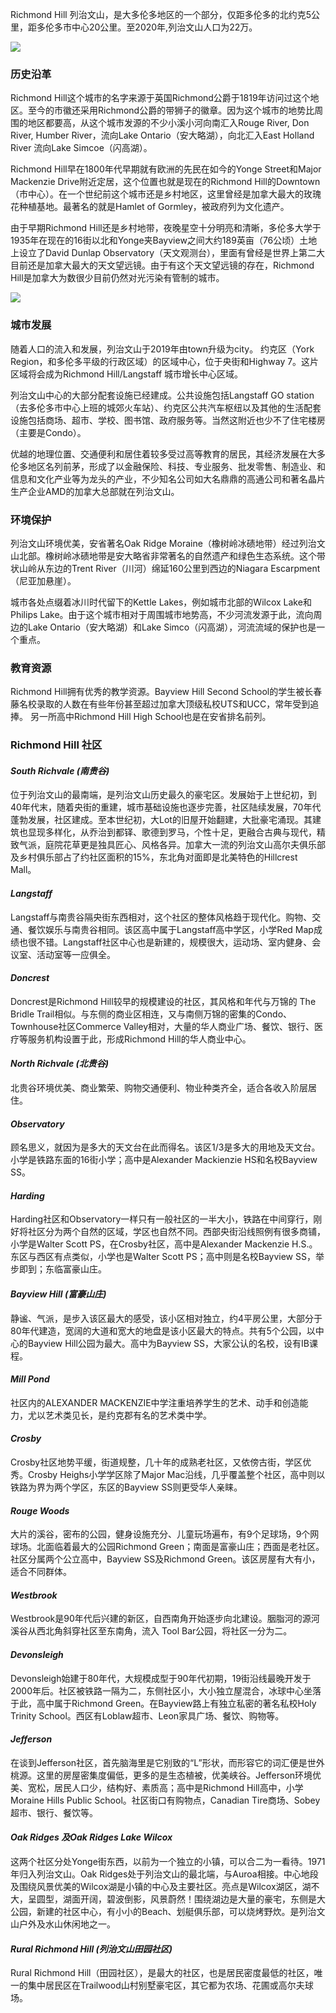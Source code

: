 Richmond Hill 列治文山，是大多伦多地区的一个部分，仅距多伦多的北约克5公里，距多伦多市中心20公里。至2020年,列治文山人口为22万。


![](../../../assets/images/richmond-hill-location.jpg)

### 历史沿革

Richmond Hill这个城市的名字来源于英国Richmond公爵于1819年访问过这个地区。至今的市徽还采用Richmond公爵的带狮子的徽章。因为这个城市的地势比周围的地区都要高，从这个城市发源的不少小溪小河向南汇入Rouge River, Don River, Humber River，流向Lake Ontario（安大略湖），向北汇入East Holland River 流向Lake Simcoe（闪高湖）。

Richmond Hill早在1800年代早期就有欧洲的先民在如今的Yonge Street和Major Mackenzie Drive附近定居，这个位置也就是现在的Richmond Hill的Downtown（市中心）。在一个世纪前这个城市还是乡村地区，这里曾经是加拿大最大的玫瑰花种植基地。最著名的就是Hamlet of Gormley，被政府列为文化遗产。

由于早期Richmond Hill还是乡村地带，夜晚星空十分明亮和清晰，多伦多大学于1935年在现在的16街以北和Yonge夹Bayview之间大约189英亩（76公顷）土地上设立了David Dunlap Observatory（天文观测台），里面有曾经是世界上第二大目前还是加拿大最大的天文望远镜。由于有这个天文望远镜的存在，Richmond Hill是加拿大为数很少目前仍然对光污染有管制的城市。

![](../../../assets/images/richmond-hill-1.jpg)

### 城市发展

随着人口的流入和发展，列治文山于2019年由town升级为city。 约克区（York Region，和多伦多平级的行政区域）的区域中心，位于央街和Highway 7。这片区域将会成为Richmond Hill/Langstaff 城市增长中心区域。

列治文山中心的大部分配套设施已经建成。公共设施包括Langstaff GO station（去多伦多市中心上班的城郊火车站）、约克区公共汽车枢纽以及其他的生活配套设施包括商场、超市、学校、图书馆、政府服务等。当然这附近也少不了住宅楼房（主要是Condo）。

优越的地理位置、交通便利和居住着较多受过高等教育的居民，其经济发展在大多伦多地区名列前茅，形成了以金融保险、科技、专业服务、批发零售、制造业、和信息和文化产业等为龙头的产业，不少知名公司如大名鼎鼎的高通公司和著名晶片生产企业AMD的加拿大总部就在列治文山。

### 环境保护

列治文山环境优美，安省著名Oak Ridge Moraine（橡树岭冰碛地带）经过列治文山北部。橡树岭冰碛地带是安大略省非常著名的自然遗产和绿色生态系统。这个带状山岭从东边的Trent River（川河）绵延160公里到西边的Niagara Escarpment（尼亚加悬崖）。

城市各处点缀着冰川时代留下的Kettle Lakes，例如城市北部的Wilcox Lake和Philips Lake。由于这个城市相对于周围城市地势高，不少河流发源于此，流向周边的Lake Ontario（安大略湖）和Lake Simco（闪高湖），河流流域的保护也是一个重点。

### 教育资源

Richmond Hill拥有优秀的教学资源。Bayview Hill Second School的学生被长春藤名校录取的人数在有些年份甚至超过加拿大顶级私校UTS和UCC，常年受到追捧。 另一所高中Richmond Hill High School也是在安省排名前列。

### Richmond Hill 社区

#### _South Richvale (南贵谷)_

位于列治文山的最南端，是列治文山历史最久的豪宅区。发展始于上世纪初，到40年代末，随着央街的重建，城市基础设施也逐步完善，社区陆续发展，70年代蓬勃发展，社区建成。至本世纪初，大Lot的旧屋开始翻建，大批豪宅涌现。其建筑也显现多样化，从乔治到都铎、歌德到罗马，个性十足，更融合古典与现代，精致气派，庭院花草更是独具匠心、风格各异。加拿大一流的列治文山高尔夫俱乐部及乡村俱乐部占了约社区面积的15%，东北角对面即是北美特色的Hillcrest Mall。

#### _Langstaff_

Langstaff与南贵谷隔央街东西相对，这个社区的整体风格趋于现代化。购物、交通、餐饮娱乐与南贵谷相同。该区高中属于Langstaff高中学区，小学Red Map成绩也很不错。Langstaff社区中心也是新建的，规模很大，运动场、室内健身、会议室、活动室等一应俱全。

#### _Doncrest_

Doncrest是Richmond Hill较早的规模建设的社区，其风格和年代与万锦的 The Bridle Trail相似。与东侧的商业区相连，又与南侧万锦的密集的Condo、Townhouse社区Commerce Valley相对，大量的华人商业广场、餐饮、银行、医疗等服务机构设置于此，形成Richmond Hill的华人商业中心。

#### _North Richvale (北贵谷)_

北贵谷环境优美、商业繁荣、购物交通便利、物业种类齐全，适合各收入阶层居住。

#### _Observatory_

顾名思义，就因为是多大的天文台在此而得名。该区1/3是多大的用地及天文台。小学是铁路东面的16街小学；高中是Alexander Mackienzie HS和名校Bayview SS。

#### _Harding_

Harding社区和Observatory一样只有一般社区的一半大小，铁路在中间穿行，刚好将社区分为两个自然的区域，学区也自然不同。西部央街沿线照例有很多商铺，小学是Walter Scott PS，在Crosby社区，高中是Alexander Mackenzie H.S.。东区与西区有点类似，小学也是Walter Scott PS；高中则是名校Bayview SS，举步即到；东临富豪山庄。

#### _Bayview Hill (富豪山庄)_

静谧、气派，是步入该区最大的感受，该小区相对独立，约4平房公里，大部分于80年代建造，宽阔的大道和宽大的地盘是该小区最大的特点。共有5个公园，以中心的Bayview Hill公园为最大。高中为Bayview SS，大家公认的名校，设有IB课程。

#### _Mill Pond_

社区内的ALEXANDER MACKENZIE中学注重培养学生的艺术、动手和创造能力，尤以艺术类见长，是约克郡有名的艺术类中学。

#### _Crosby_

Crosby社区地势平缓，街道规整，几十年的成熟老社区，又依傍古街，学区优秀。Crosby Heighs小学学区除了Major Mac沿线，几乎覆盖整个社区，高中则以铁路为界为两个学区，东区的Bayview SS则更受华人亲睐。

#### _Rouge Woods_

大片的溪谷，密布的公园，健身设施充分、儿童玩场遍布，有9个足球场，9个网球场。北面临着最大的公园Richmond Green；南面是富豪山庄；西面是老社区。社区分属两个公立高中，Bayview SS及Richmond Green。该区房屋有大有小，适合不同群体。

#### _Westbrook_

Westbrook是90年代后兴建的新区，自西南角开始逐步向北建设。胭脂河的源河溪谷从西北角斜穿社区至东南角，流入 Tool Bar公园，将社区一分为二。

#### _Devonsleigh_

Devonsleigh始建于80年代，大规模成型于90年代初期，19街沿线最晚开发于2000年后。社区被铁路一隔为二，东侧社区小，大小独立屋混合，冰球中心坐落于此，高中属于Richmond Green。在Bayview路上有独立私密的著名私校Holy Trinity School。西区有Loblaw超市、Leon家具广场、餐饮、购物等。

#### _Jefferson_

在谈到Jefferson社区，首先脑海里是它别致的“L”形状，而形容它的词汇便是世外桃源。这里的房屋密集度偏低，更多的是生态植被，优美峡谷。Jefferson环境优美、宽松，居民人口少，结构好、素质高；高中是Richmond Hill高中，小学Moraine Hills Public School。社区街口有购物点，Canadian Tire商场、Sobey超市、银行、餐饮等。

#### _Oak Ridges 及Oak Ridges Lake Wilcox_

这两个社区分处Yonge街东西，以前为一个独立的小镇，可以合二为一看待。1971年归入列治文山。Oak Ridges处于列治文山的最北端，与Auroa相接。中心地段及围绕风景优美的Wilcox湖是小镇的中心及主要社区。亮点是Wilcox湖区，湖不大，呈圆型，湖面开阔，碧波倒影，风景蔚然！围绕湖边是大量的豪宅，东侧是大公园，新建的社区中心，有小小的Beach、划艇俱乐部，可以烧烤野炊。是列治文山户外及水山休闲地之一。

#### _Rural Richmond Hill (列治文山田园社区)_

Rural Richmond Hill（田园社区），是最大的社区，也是居民密度最低的社区，唯一的集中居民区在Trailwood山村别墅豪宅区，其它都为农场、花圃或高尔夫球场。
